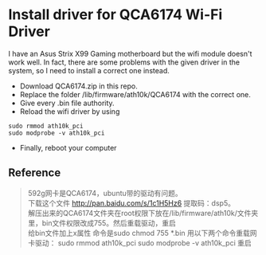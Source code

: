 # Install driver for QCA6174 Wi-Fi Driver

I have an Asus Strix X99 Gaming motherboard but the wifi module doesn't work well. In fact, there are some problems with the given driver in the system, so I need to install a correct one instead.  

* Download QCA6174.zip in this repo.
* Replace the folder /lib/firmware/ath10k/QCA6174 with the correct one.
* Give every .bin file authority.
* Reload the wifi driver by using 
```
sudo rmmod ath10k_pci
sudo modprobe -v ath10k_pci

```
* Finally, reboot your computer


## Reference

[](http://tieba.baidu.com/p/4432452892?pid=86241326901&cid=0#86241326901)

> 592g网卡是QCA6174，ubuntu带的驱动有问题。  
> 下载这个文件 http://pan.baidu.com/s/1c1H5Hz6 提取码：dsp5。  
> 解压出来的QCA6174文件夹在root权限下放在/lib/firmware/ath10k/文件夹里，bin文件权限改成755。然后重载驱动，重启  
> 给bin文件加上x属性 命令是sudo chmod 755 *.bin 用以下两个命令重载网卡驱动： sudo rmmod ath10k_pci sudo modprobe -v ath10k_pci 重启  
